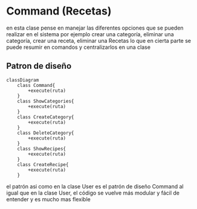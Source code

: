 # Command (Recetas)

en esta clase pense en manejar las diferentes opciones que se pueden realizar en el sistema
por ejemplo crear una categoría, eliminar una categoría, crear una receta, eliminar una Recetas
lo que en cierta parte se puede resumir en comandos y centralizarlos en una clase

## Patron de diseño

```mermaid
classDiagram
    class Command{
        +execute(ruta)
    }
    class ShowCategories{
        +execute(ruta)
    }
    class CreateCategory{
        +execute(ruta)
    }
    class DeleteCategory{
        +execute(ruta)
    }
    class ShowRecipes{
        +execute(ruta)
    }
    class CreateRecipe{
        +execute(ruta)
    }
```

el patrón asi como en la clase User es el patrón de diseño Command
al igual que en la clase User, el código se vuelve más modular y fácil de entender y es mucho mas flexible
